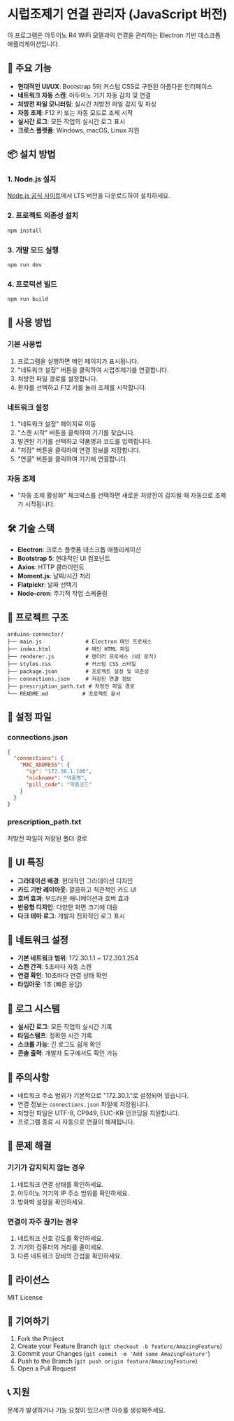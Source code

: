 # 시럽조제기 연결 관리자 (JavaScript 버전)

이 프로그램은 아두이노 R4 WiFi 모델과의 연결을 관리하는 Electron 기반 데스크톱 애플리케이션입니다.

## 🚀 주요 기능

- **현대적인 UI/UX**: Bootstrap 5와 커스텀 CSS로 구현된 아름다운 인터페이스
- **네트워크 자동 스캔**: 아두이노 기기 자동 감지 및 연결
- **처방전 파일 모니터링**: 실시간 처방전 파일 감지 및 파싱
- **자동 조제**: F12 키 또는 자동 모드로 조제 시작
- **실시간 로그**: 모든 작업의 실시간 로그 표시
- **크로스 플랫폼**: Windows, macOS, Linux 지원

## 📦 설치 방법

### 1. Node.js 설치
[Node.js 공식 사이트](https://nodejs.org/)에서 LTS 버전을 다운로드하여 설치하세요.

### 2. 프로젝트 의존성 설치
```bash
npm install
```

### 3. 개발 모드 실행
```bash
npm run dev
```

### 4. 프로덕션 빌드
```bash
npm run build
```

## 🎯 사용 방법

### 기본 사용법
1. 프로그램을 실행하면 메인 페이지가 표시됩니다.
2. "네트워크 설정" 버튼을 클릭하여 시럽조제기를 연결합니다.
3. 처방전 파일 경로를 설정합니다.
4. 환자를 선택하고 F12 키를 눌러 조제를 시작합니다.

### 네트워크 설정
1. "네트워크 설정" 페이지로 이동
2. "스캔 시작" 버튼을 클릭하여 기기를 찾습니다.
3. 발견된 기기를 선택하고 약품명과 코드를 입력합니다.
4. "저장" 버튼을 클릭하여 연결 정보를 저장합니다.
5. "연결" 버튼을 클릭하여 기기에 연결합니다.

### 자동 조제
- "자동 조제 활성화" 체크박스를 선택하면 새로운 처방전이 감지될 때 자동으로 조제가 시작됩니다.

## 🛠️ 기술 스택

- **Electron**: 크로스 플랫폼 데스크톱 애플리케이션
- **Bootstrap 5**: 현대적인 UI 컴포넌트
- **Axios**: HTTP 클라이언트
- **Moment.js**: 날짜/시간 처리
- **Flatpickr**: 날짜 선택기
- **Node-cron**: 주기적 작업 스케줄링

## 📁 프로젝트 구조

```
arduino-connector/
├── main.js              # Electron 메인 프로세스
├── index.html           # 메인 HTML 파일
├── renderer.js          # 렌더러 프로세스 (UI 로직)
├── styles.css           # 커스텀 CSS 스타일
├── package.json         # 프로젝트 설정 및 의존성
├── connections.json     # 저장된 연결 정보
├── prescription_path.txt # 처방전 파일 경로
└── README.md           # 프로젝트 문서
```

## 🔧 설정 파일

### connections.json
```json
{
  "connections": {
    "MAC_ADDRESS": {
      "ip": "172.30.1.100",
      "nickname": "약품명",
      "pill_code": "약품코드"
    }
  }
}
```

### prescription_path.txt
처방전 파일이 저장된 폴더 경로

## 🎨 UI 특징

- **그라데이션 배경**: 현대적인 그라데이션 디자인
- **카드 기반 레이아웃**: 깔끔하고 직관적인 카드 UI
- **호버 효과**: 부드러운 애니메이션과 호버 효과
- **반응형 디자인**: 다양한 화면 크기에 대응
- **다크 테마 로그**: 개발자 친화적인 로그 표시

## 🔌 네트워크 설정

- **기본 네트워크 범위**: 172.30.1.1 ~ 172.30.1.254
- **스캔 간격**: 5초마다 자동 스캔
- **연결 확인**: 10초마다 연결 상태 확인
- **타임아웃**: 1초 (빠른 응답)

## 📝 로그 시스템

- **실시간 로그**: 모든 작업의 실시간 기록
- **타임스탬프**: 정확한 시간 기록
- **스크롤 가능**: 긴 로그도 쉽게 확인
- **콘솔 출력**: 개발자 도구에서도 확인 가능

## 🚨 주의사항

- 네트워크 주소 범위가 기본적으로 "172.30.1."로 설정되어 있습니다.
- 연결 정보는 `connections.json` 파일에 저장됩니다.
- 처방전 파일은 UTF-8, CP949, EUC-KR 인코딩을 지원합니다.
- 프로그램 종료 시 자동으로 연결이 해제됩니다.

## 🐛 문제 해결

### 기기가 감지되지 않는 경우
1. 네트워크 연결 상태를 확인하세요.
2. 아두이노 기기의 IP 주소 범위를 확인하세요.
3. 방화벽 설정을 확인하세요.

### 연결이 자주 끊기는 경우
1. 네트워크 신호 강도를 확인하세요.
2. 기기와 컴퓨터의 거리를 줄이세요.
3. 다른 네트워크 장비의 간섭을 확인하세요.

## 📄 라이선스

MIT License

## 🤝 기여하기

1. Fork the Project
2. Create your Feature Branch (`git checkout -b feature/AmazingFeature`)
3. Commit your Changes (`git commit -m 'Add some AmazingFeature'`)
4. Push to the Branch (`git push origin feature/AmazingFeature`)
5. Open a Pull Request

## 📞 지원

문제가 발생하거나 기능 요청이 있으시면 이슈를 생성해주세요. 